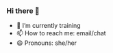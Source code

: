 ### Hi there 👋

- 🔭 I’m currently training
- 📫 How to reach me: email/chat
- 😄 Pronouns: she/her

<!--
**scoughlan2/scoughlan2** is a ✨ _special_ ✨ repository because its `README.md` (this file) appears on your GitHub profile.

Here are some ideas to get you started:

-->
